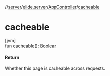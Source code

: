 //[server](../../../index.md)/[elide.server](../index.md)/[AppController](index.md)/[cacheable](cacheable.md)

# cacheable

[jvm]\
fun [cacheable](cacheable.md)(): [Boolean](https://kotlinlang.org/api/latest/jvm/stdlib/kotlin/-boolean/index.html)

#### Return

Whether this page is cacheable across requests.
